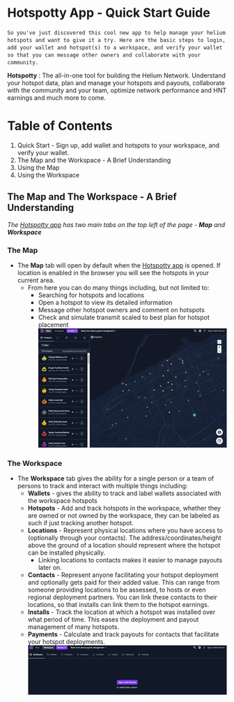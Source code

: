 # Hotspotty App -  Quick Start Guide

`So you've just discovered this cool new app to help manage your helium hotspots and want to give it a try. Here are the basic steps to login, add your wallet and hotspot(s) to a workspace, and verify your wallet so that you can message other owners and collaborate with your community.`

**Hotspotty**
: The all-in-one tool for building the Helium Network. Understand your hotspot data, plan and manage your hotspots and payouts, collaborate with the community and your team, optimize network performance and HNT earnings and much more to come.


# Table of Contents

1. Quick Start - Sign up, add wallet and hotspots to your workspace, and verify your wallet.
2. The Map and the Workspace - A Brief Understanding
3. Using the Map
4. Using the Workspace

## The Map and The Workspace - A Brief Understanding
*The [Hotspotty app](https://app.hotspotty.net/) has two main tabs on the top left of the page - **Map** and **Workspace***
### The Map
- The **Map** tab will open by default when the [Hotspotty app](https://app.hotspotty.net/) is opened. If location is enabled in the browser you will see the hotspots in your current area.
  -  From here you can do many things including, but not limited to:
     -  Searching for hotspots and locations
     -  Open a hotspot to view its detailed information
     -  Message other hotspot owners and comment on hotspots
     -  Check and simulate transmit scaled to best plan for hotspot placement
 ![Hotspotty App - Map](./images/HotspottyApp_LandingPage_Map.png)

### The Workspace
- The **Workspace** tab gives the ability for a single person or a team of persons to track and interact with multiple things including:
  - **Wallets** - gives the ability to track and label wallets associated with the workspace hotspots
  - **Hotspots** - Add and track hotspots in the workspace, whether they are owned or not owned by the workspace, they can be labeled as such if just tracking another hotspot.
  - **Locations** - Represent physical locations where you have access to (optionally through your contacts). The address/coordinates/height above the ground of a location should represent where the hotspot can be installed physically. 
    - Linking locations to contacts makes it easier to manage payouts later on.
  - **Contacts** - Represent anyone facilitating your hotspot deployment and optionally gets paid for their added value. This can range from someone providing locations to be assessed, to hosts or even regional deployment partners. You can link these contacts to their locations, so that installs can link them to the hotspot earnings.
  - **Installs** - Track the location at which a hotspot was installed over what period of time. This eases the deployment and payout management of many hotspots.
  - **Payments** - Calculate and track payouts for contacts that facilitate your hotspot deployments.
   ![Hotspotty App - Map](./images/HotspottyApp_WorkspacePage_NoLogin.png)